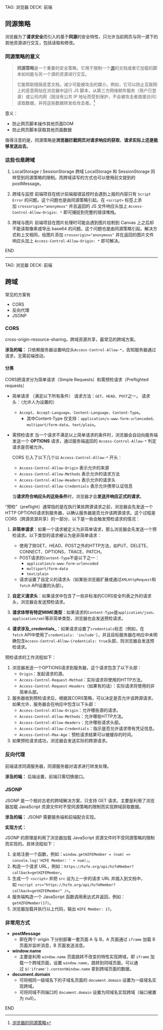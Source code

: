 TAG: 浏览器
DECK: 前端
## 同源策略

浏览器为了**请求安全**而引入的基于**同源**的安全特性，只允许当前网页与同一源下的其他资源进行交互，包括读取和修改。

### 同源策略的意义

>**同源策略**是一个重要的安全策略，它用于限制一个[源](https://developer.mozilla.org/zh-CN/docs/Glossary/Origin)的文档或者它加载的脚本如何能与另一个源的资源进行交互。
>
>它能帮助阻隔恶意文档，减少可能被攻击的媒介。例如，它可以防止互联网上的恶意网站在浏览器中运行 JS 脚本，从第三方网络邮件服务（用户已登录）或公司内网（因没有公共 IP 地址而受到保护，不会被攻击者直接访问）读取数据，并将这些数据转发给攻击者。[^1]

意义：
- 防止网页脚本操作其他页面DOM
- 防止网页脚本获取其他页面数据

值得注意的是，同源策略是**浏览器拦截网页对请求响应的获取**，**请求实际上还是能够发送出去**。

### 这些也是跨域

1. LocalStorage / SessionStorage 跨域
	LocalStorage 和 SessionStorage 同样受到同源策略的限制。而跨域读写的方式也可以使用前文提到的 postMessage。

 2. 跨域与监控
	前端项目在统计前端报错监控时会遇到上报的内容只有 `Script Error` 的问题。这个问题也是由同源策略引起。在 `<script>` 标签上添加 `crossorigin="anonymous"` 并且返回的 JS 文件响应头加上 `Access-Control-Allow-Origin: *` 即可捕捉到完整的错误堆栈。

3. 跨域与图片
	前端项目在图片处理时可能会遇到图片绘制到 Canvas 上之后却不能读取像素或导出 base64 的问题。这个问题也是由同源策略引起。解决方式和上文相同，给图片添加 `crossorigin="anonymous"` 并在返回的图片文件响应头加上 `Access-Control-Allow-Origin: *` 即可解决。


[^1]: [浏览器的同源策略](https://developer.mozilla.org/zh-CN/docs/Web/Security/Same-origin_policy)


END
<!--ID: 1723557816956-->


---


TAG: 浏览器
DECK: 前端
## 跨域

常见的方案有
- CORS
- 反向代理
- JSONP

### CORS

cross-origin-resource-sharing，跨域资源共享，最常见的跨域方案。

**涉及的端：**
只依赖服务器设置响应头`Access-Control-Allow-*`，告知服务器通过请求，无需前端改动，

#### 分类

CORS把请求分为简单请求（Simple Requests）和需预检请求（Preflighted requests）

- 简单请求 （满足以下所有条件）
	请求方法：`GET`、`HEAD`、`POST`之一。
	请求头：（允许人为设置的）
	- `Accept`、`Accept-Language`、`Content-Language`、`Content-Type`。
	    - 其中Content-Type 仅支持：`application/x-www-form-urlencoded`、`multipart/form-data`、`text/plain`。

- 需预检请求
	当一个请求不满足以上简单请求的条件时，浏览器会自动向服务端发送一个 **OPTIONS** 请求，通过服务端返回的 `Access-Control-Allow-*` 判定请求是否被允许。
	
	CORS 引入了以下几个以 `Access-Control-Allow-*` 开头：
	
	- `Access-Control-Allow-Origin` 表示允许的来源
	- `Access-Control-Allow-Methods` 表示允许的请求方法
	- `Access-Control-Allow-Headers` 表示允许的请求头
	- `Access-Control-Allow-Credentials` 表示允许携带认证信息
	
	当**请求符合响应头的这些条件**时，浏览器才会**发送并响应正式的请求**。

“预检”（preflight）通常指的是在执行某些跨源请求之前，浏览器会先发送一个HTTP OPTIONS请求到服务器，以确认服务器是否允许该跨源请求。这个过程是CORS（跨源资源共享）的一部分，以下是一些会触发预检请求的情况：

1. **非简单请求**：如果一个请求被定义为非简单请求，那么浏览器会先发送一个预检请求。以下类型的请求被认为是非简单请求：
    
    - 使用了除GET、HEAD、POST之外的HTTP方法，如PUT、DELETE、CONNECT、OPTIONS、TRACE、PATCH。
    - POST请求的`Content-Type`不是以下之一：
        - `application/x-www-form-urlencoded`
        - `multipart/form-data`
        - `text/plain`
    - 请求设置了自定义的请求头（如某些浏览器扩展或通过`XMLHttpRequest`和`fetch` API设置的头部）。
2. **自定义请求头**：如果请求中包含了一些非标准的CORS安全列表之外的请求头，浏览器会发送预检请求。
    
3. **请求体带有特定MIME类型**：如果请求的`Content-Type`是`application/json`、`application/xml`等非简单类型，浏览器也会发送预检请求。
    
4. **请求涉及_credentials_**：如果请求设置了`credentials`标志（例如，在`fetch` API中使用了`credentials: 'include'`），并且目标服务器在响应中未明确包含`Access-Control-Allow-Credentials: true`头部，则浏览器会发送预检请求。
    

预检请求的工作流程如下：

1. 浏览器发送一个OPTIONS请求到服务器，这个请求包含了以下头部：
    - `Origin`：发起请求的源。
    - `Access-Control-Request-Method`：实际请求将使用的HTTP方法。
    - `Access-Control-Request-Headers`（如果有的话）：实际请求将使用的非简单头部。
2. 服务器收到预检请求后，根据其CORS策略，可以决定是否允许该跨源请求。如果允许，服务器会在响应中包含以下头部：
    - `Access-Control-Allow-Origin`：允许哪些源的请求。
    - `Access-Control-Allow-Methods`：允许哪些HTTP方法。
    - `Access-Control-Allow-Headers`：允许哪些请求头部。
    - `Access-Control-Allow-Credentials`：指示是否允许请求带有凭证信息。
    - `Access-Control-Max-Age`：预检请求结果可以被缓存的时间。
3. 如果预检请求成功，浏览器会发送实际的跨源请求。

### 反向代理

前端请求同源服务器，同源服务器对请求进行转发处理。

**涉及的端：**
后端设置，前端只需切换接口。

### JSONP

JSONP 是一个相对古老的跨域解决方案，只支持 GET 请求。主要是利用了浏览器加载 JavaScript 资源文件时不受同源策略的限制而实现跨域获取数据。

**涉及的端：**
JSONP 需要服务端和前端配合实现。

**实现方式：**

JSONP 的原理是利用了浏览器加载 JavaScript 资源文件时不受同源策略的限制而实现的。具体流程如下：

1. 全局注册一个函数，例如：`window.getHZFEMember = (num) => console.log('HZFE Member: ' + num);`。
2. 构造一个请求 URL，例如：`https://hzfe.org/api/hzfeMember?callback=getHZFEMember`。
3. 生成一个 `<script>` 并把 `src` 设为上一步的请求 URL 并插入到文档中，如 `<script src="https://hzfe.org/api/hzfeMember?callback=getHZFEMember" />`。
4. 服务端构造一个 JavaScript 函数调用表达式并返回，例如：`getHZFEMember(17)`。
5. 浏览器加载并执行以上代码，输出 `HZFE Member: 17`。


### 非常用方式

- **postMessage**
    - 即在两个 origin 下分别部署一套页面 A 与 B，A 页面通过 `iframe` 加载 B 页面并监听消息，B 页面发送消息。
- **window.name**
    - 主要是利用 `window.name` 页面跳转不改变的特性实现跨域，即 `iframe` 加载一个跨域页面，设置 `window.name`，跳转到同域页面，可以通过 `$('iframe').contentWindow.name` 拿到跨域页面的数据。
- **document.domain**
    - 可将相同一级域名下的子域名页面的 `document.domain` 设置为一级域名实现跨域。
    - 可将同域不同端口的 `document.domain` 设置为同域名实现跨域（端口被置为 null）。




END
<!--ID: 1726195846430-->

